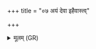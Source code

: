 +++
title = "०७ अयं देवा इहैवास्त्व्"

+++
<details><summary>मूलम् (GR)</summary>

अयं देवा इहैवास्त्व्  
अयं मामुत्र गाद् इतः ।  
इमं सहस्रवीर्येण  
मृत्योर् उत् पारयामसि ॥
</details>